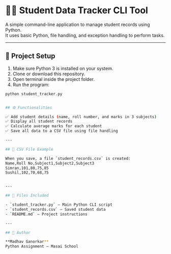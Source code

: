 # 🧑‍🎓 Student Data Tracker CLI Tool

A simple command-line application to manage student records using Python.  
It uses basic Python, file handling, and exception handling to perform tasks.

---

## 🔧 Project Setup

1. Make sure Python 3 is installed on your system.
2. Clone or download this repository.
3. Open terminal inside the project folder.
4. Run the program:

```bash
python student_tracker.py


## ⚙️ Functionalities

✅ Add student details (name, roll number, and marks in 3 subjects)  
✅ Display all student records  
✅ Calculate average marks for each student  
✅ Save all data to a CSV file using file handling

---

## 💾 CSV File Example

When you save, a file `student_records.csv` is created:
Name,Roll No,Subject1,Subject2,Subject3
Simran,101,80,75,85
Sushil,102,70,68,75


---

## 📂 Files Included

- `student_tracker.py` – Main Python CLI script  
- `student_records.csv` – Saved student data  
- `README.md` – Project instructions

---

## 🚀 Author

**Madhav Ganorkar**  
Python Assignment – Masai School

